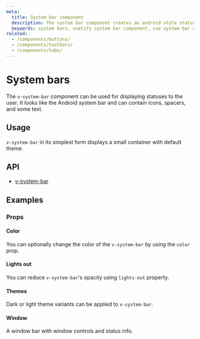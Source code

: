 ```yaml
---
meta:
  title: System bar component
  description: The system bar component creates an android style status bar that rests on the very top of your application.
  keywords: system bars, vuetify system bar component, vue system bar component, android status bar, status bar
related:
  - /components/buttons/
  - /components/toolbars/
  - /components/tabs/
---
```


# System bars

The `v-system-bar` component can be used for displaying statuses to the user. It looks like the Android system bar and can contain icons, spacers, and some text.

<entry-ad />

## Usage

`v-system-bar` in its simplest form displays a small container with default theme.

<usage name="v-system-bar" />

## API

- [v-system-bar](/api/v-system-bar)

<inline-api page="components/system-bars" />

## Examples

### Props

#### Color

You can optionally change the color of the `v-system-bar` by using the `color` prop.

<example file="v-system-bar/prop-color" />

#### Lights out

You can reduce `v-system-bar`'s opacity using `lights-out` property.

<example file="v-system-bar/prop-lights-out" />

#### Themes

Dark or light theme variants can be applied to `v-system-bar`.

<example file="v-system-bar/prop-themes" />

#### Window

A window bar with window controls and status info.

<example file="v-system-bar/prop-window" />

<backmatter />
